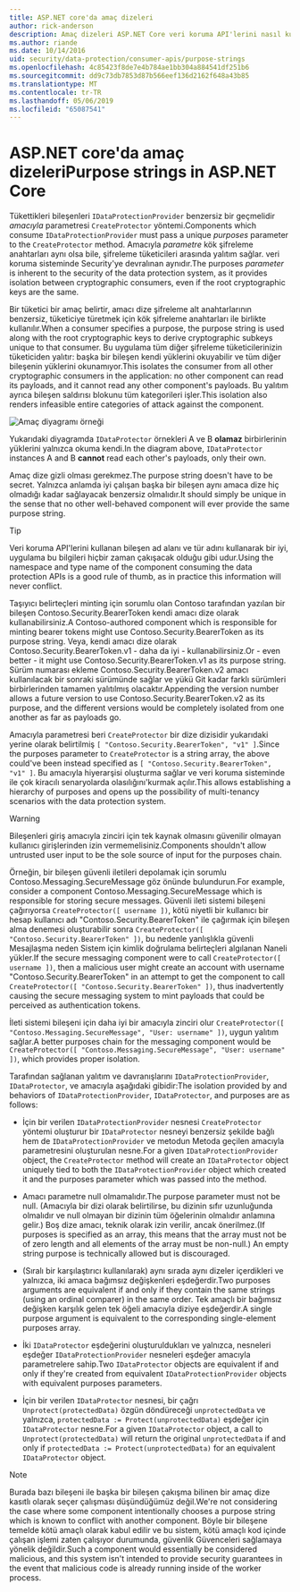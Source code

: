 ```yaml
---
title: ASP.NET core'da amaç dizeleri
author: rick-anderson
description: Amaç dizeleri ASP.NET Core veri koruma API'lerini nasıl kullanıldığı hakkında bilgi edinin.
ms.author: riande
ms.date: 10/14/2016
uid: security/data-protection/consumer-apis/purpose-strings
ms.openlocfilehash: 4c85423f8de7e4b784ae1bb304a884541df251b6
ms.sourcegitcommit: dd9c73db7853d87b566eef136d2162f648a43b85
ms.translationtype: MT
ms.contentlocale: tr-TR
ms.lasthandoff: 05/06/2019
ms.locfileid: "65087541"
---
```

# <a name="purpose-strings-in-aspnet-core"></a><span data-ttu-id="aa86f-103">ASP.NET core'da amaç dizeleri</span><span class="sxs-lookup"><span data-stu-id="aa86f-103">Purpose strings in ASP.NET Core</span></span>

<a name="data-protection-consumer-apis-purposes"></a>

<span data-ttu-id="aa86f-104">Tükettikleri bileşenleri `IDataProtectionProvider` benzersiz bir geçmelidir *amacıyla* parametresi `CreateProtector` yöntemi.</span><span class="sxs-lookup"><span data-stu-id="aa86f-104">Components which consume `IDataProtectionProvider` must pass a unique *purposes* parameter to the `CreateProtector` method.</span></span> <span data-ttu-id="aa86f-105">Amacıyla *parametre* kök şifreleme anahtarları aynı olsa bile, şifreleme tüketicileri arasında yalıtım sağlar. veri koruma sisteminde Security'ye devralınan aynıdır.</span><span class="sxs-lookup"><span data-stu-id="aa86f-105">The purposes *parameter* is inherent to the security of the data protection system, as it provides isolation between cryptographic consumers, even if the root cryptographic keys are the same.</span></span>

<span data-ttu-id="aa86f-106">Bir tüketici bir amaç belirtir, amacı dize şifreleme alt anahtarlarının benzersiz, tüketiciye türetmek için kök şifreleme anahtarları ile birlikte kullanılır.</span><span class="sxs-lookup"><span data-stu-id="aa86f-106">When a consumer specifies a purpose, the purpose string is used along with the root cryptographic keys to derive cryptographic subkeys unique to that consumer.</span></span> <span data-ttu-id="aa86f-107">Bu uygulama tüm diğer şifreleme tüketicilerinizin tüketiciden yalıtır: başka bir bileşen kendi yüklerini okuyabilir ve tüm diğer bileşenin yüklerini okunamıyor.</span><span class="sxs-lookup"><span data-stu-id="aa86f-107">This isolates the consumer from all other cryptographic consumers in the application: no other component can read its payloads, and it cannot read any other component's payloads.</span></span> <span data-ttu-id="aa86f-108">Bu yalıtım ayrıca bileşen saldırısı blokunu tüm kategorileri işler.</span><span class="sxs-lookup"><span data-stu-id="aa86f-108">This isolation also renders infeasible entire categories of attack against the component.</span></span>

![Amaç diyagramı örneği](purpose-strings/_static/purposes.png)

<span data-ttu-id="aa86f-110">Yukarıdaki diyagramda `IDataProtector` örnekleri A ve B **olamaz** birbirlerinin yüklerini yalnızca okuma kendi.</span><span class="sxs-lookup"><span data-stu-id="aa86f-110">In the diagram above, `IDataProtector` instances A and B **cannot** read each other's payloads, only their own.</span></span>

<span data-ttu-id="aa86f-111">Amaç dize gizli olması gerekmez.</span><span class="sxs-lookup"><span data-stu-id="aa86f-111">The purpose string doesn't have to be secret.</span></span> <span data-ttu-id="aa86f-112">Yalnızca anlamda iyi çalışan başka bir bileşen aynı amaca dize hiç olmadığı kadar sağlayacak benzersiz olmalıdır.</span><span class="sxs-lookup"><span data-stu-id="aa86f-112">It should simply be unique in the sense that no other well-behaved component will ever provide the same purpose string.</span></span>

>[!TIP]
> <span data-ttu-id="aa86f-113">Veri koruma API'lerini kullanan bileşen ad alanı ve tür adını kullanarak bir iyi, uygulama bu bilgileri hiçbir zaman çakışacak olduğu gibi udur.</span><span class="sxs-lookup"><span data-stu-id="aa86f-113">Using the namespace and type name of the component consuming the data protection APIs is a good rule of thumb, as in practice this information will never conflict.</span></span>
>
><span data-ttu-id="aa86f-114">Taşıyıcı belirteçleri minting için sorumlu olan Contoso tarafından yazılan bir bileşen Contoso.Security.BearerToken kendi amacı dize olarak kullanabilirsiniz.</span><span class="sxs-lookup"><span data-stu-id="aa86f-114">A Contoso-authored component which is responsible for minting bearer tokens might use Contoso.Security.BearerToken as its purpose string.</span></span> <span data-ttu-id="aa86f-115">Veya, kendi amacı dize olarak Contoso.Security.BearerToken.v1 - daha da iyi - kullanabilirsiniz.</span><span class="sxs-lookup"><span data-stu-id="aa86f-115">Or - even better - it might use Contoso.Security.BearerToken.v1 as its purpose string.</span></span> <span data-ttu-id="aa86f-116">Sürüm numarası ekleme Contoso.Security.BearerToken.v2 amacı kullanılacak bir sonraki sürümünde sağlar ve yükü Git kadar farklı sürümleri birbirlerinden tamamen yalıtılmış olacaktır.</span><span class="sxs-lookup"><span data-stu-id="aa86f-116">Appending the version number allows a future version to use Contoso.Security.BearerToken.v2 as its purpose, and the different versions would be completely isolated from one another as far as payloads go.</span></span>

<span data-ttu-id="aa86f-117">Amacıyla parametresi beri `CreateProtector` bir dize dizisidir yukarıdaki yerine olarak belirtilmiş `[ "Contoso.Security.BearerToken", "v1" ]`.</span><span class="sxs-lookup"><span data-stu-id="aa86f-117">Since the purposes parameter to `CreateProtector` is a string array, the above could've been instead specified as `[ "Contoso.Security.BearerToken", "v1" ]`.</span></span> <span data-ttu-id="aa86f-118">Bu amacıyla hiyerarşisi oluşturma sağlar ve veri koruma sisteminde ile çok kiracılı senaryolarda olasılığını'kurmak açılır.</span><span class="sxs-lookup"><span data-stu-id="aa86f-118">This allows establishing a hierarchy of purposes and opens up the possibility of multi-tenancy scenarios with the data protection system.</span></span>

<a name="data-protection-contoso-purpose"></a>

>[!WARNING]
> <span data-ttu-id="aa86f-119">Bileşenleri giriş amacıyla zinciri için tek kaynak olmasını güvenilir olmayan kullanıcı girişlerinden izin vermemelisiniz.</span><span class="sxs-lookup"><span data-stu-id="aa86f-119">Components shouldn't allow untrusted user input to be the sole source of input for the purposes chain.</span></span>
>
><span data-ttu-id="aa86f-120">Örneğin, bir bileşen güvenli iletileri depolamak için sorumlu Contoso.Messaging.SecureMessage göz önünde bulundurun.</span><span class="sxs-lookup"><span data-stu-id="aa86f-120">For example, consider a component Contoso.Messaging.SecureMessage which is responsible for storing secure messages.</span></span> <span data-ttu-id="aa86f-121">Güvenli ileti sistemi bileşeni çağırıyorsa `CreateProtector([ username ])`, kötü niyetli bir kullanıcı bir hesap kullanıcı adı "Contoso.Security.BearerToken" ile çağırmak için bileşen alma denemesi oluşturabilir sonra `CreateProtector([ "Contoso.Security.BearerToken" ])`, bu nedenle yanlışlıkla güvenli Mesajlaşma neden Sistem için kimlik doğrulama belirteçleri algılanan Naneli yükler.</span><span class="sxs-lookup"><span data-stu-id="aa86f-121">If the secure messaging component were to call `CreateProtector([ username ])`, then a malicious user might create an account with username "Contoso.Security.BearerToken" in an attempt to get the component to call `CreateProtector([ "Contoso.Security.BearerToken" ])`, thus inadvertently causing the secure messaging system to mint payloads that could be perceived as authentication tokens.</span></span>
>
><span data-ttu-id="aa86f-122">İleti sistemi bileşeni için daha iyi bir amacıyla zinciri olur `CreateProtector([ "Contoso.Messaging.SecureMessage", "User: username" ])`, uygun yalıtım sağlar.</span><span class="sxs-lookup"><span data-stu-id="aa86f-122">A better purposes chain for the messaging component would be `CreateProtector([ "Contoso.Messaging.SecureMessage", "User: username" ])`, which provides proper isolation.</span></span>

<span data-ttu-id="aa86f-123">Tarafından sağlanan yalıtım ve davranışlarını `IDataProtectionProvider`, `IDataProtector`, ve amacıyla aşağıdaki gibidir:</span><span class="sxs-lookup"><span data-stu-id="aa86f-123">The isolation provided by and behaviors of `IDataProtectionProvider`, `IDataProtector`, and purposes are as follows:</span></span>

* <span data-ttu-id="aa86f-124">İçin bir verilen `IDataProtectionProvider` nesnesi `CreateProtector` yöntemi oluşturur bir `IDataProtector` nesneyi benzersiz şekilde bağlı hem de `IDataProtectionProvider` ve metodun Metoda geçilen amacıyla parametresini oluşturulan nesne.</span><span class="sxs-lookup"><span data-stu-id="aa86f-124">For a given `IDataProtectionProvider` object, the `CreateProtector` method will create an `IDataProtector` object uniquely tied to both the `IDataProtectionProvider` object which created it and the purposes parameter which was passed into the method.</span></span>

* <span data-ttu-id="aa86f-125">Amacı parametre null olmamalıdır.</span><span class="sxs-lookup"><span data-stu-id="aa86f-125">The purpose parameter must not be null.</span></span> <span data-ttu-id="aa86f-126">(Amacıyla bir dizi olarak belirtilirse, bu dizinin sıfır uzunluğunda olmalıdır ve null olmayan bir dizinin tüm öğelerinin olmalıdır anlamına gelir.) Boş dize amacı, teknik olarak izin verilir, ancak önerilmez.</span><span class="sxs-lookup"><span data-stu-id="aa86f-126">(If purposes is specified as an array, this means that the array must not be of zero length and all elements of the array must be non-null.) An empty string purpose is technically allowed but is discouraged.</span></span>

* <span data-ttu-id="aa86f-127">(Sıralı bir karşılaştırıcı kullanılarak) aynı sırada aynı dizeler içerdikleri ve yalnızca, iki amaca bağımsız değişkenleri eşdeğerdir.</span><span class="sxs-lookup"><span data-stu-id="aa86f-127">Two purposes arguments are equivalent if and only if they contain the same strings (using an ordinal comparer) in the same order.</span></span> <span data-ttu-id="aa86f-128">Tek amaçlı bir bağımsız değişken karşılık gelen tek öğeli amacıyla diziye eşdeğerdir.</span><span class="sxs-lookup"><span data-stu-id="aa86f-128">A single purpose argument is equivalent to the corresponding single-element purposes array.</span></span>

* <span data-ttu-id="aa86f-129">İki `IDataProtector` eşdeğerini oluşturuldukları ve yalnızca, nesneleri eşdeğer `IDataProtectionProvider` nesneleri eşdeğer amacıyla parametrelere sahip.</span><span class="sxs-lookup"><span data-stu-id="aa86f-129">Two `IDataProtector` objects are equivalent if and only if they're created from equivalent `IDataProtectionProvider` objects with equivalent purposes parameters.</span></span>

* <span data-ttu-id="aa86f-130">İçin bir verilen `IDataProtector` nesnesi, bir çağrı `Unprotect(protectedData)` özgün döndüreceği `unprotectedData` ve yalnızca, `protectedData := Protect(unprotectedData)` eşdeğer için `IDataProtector` nesne.</span><span class="sxs-lookup"><span data-stu-id="aa86f-130">For a given `IDataProtector` object, a call to `Unprotect(protectedData)` will return the original `unprotectedData` if and only if `protectedData := Protect(unprotectedData)` for an equivalent `IDataProtector` object.</span></span>

> [!NOTE]
> <span data-ttu-id="aa86f-131">Burada bazı bileşeni ile başka bir bileşen çakışma bilinen bir amaç dize kasıtlı olarak seçer çalışması düşündüğümüz değil.</span><span class="sxs-lookup"><span data-stu-id="aa86f-131">We're not considering the case where some component intentionally chooses a purpose string which is known to conflict with another component.</span></span> <span data-ttu-id="aa86f-132">Böyle bir bileşene temelde kötü amaçlı olarak kabul edilir ve bu sistem, kötü amaçlı kod içinde çalışan işlemi zaten çalışıyor durumunda, güvenlik Güvenceleri sağlamaya yönelik değildir.</span><span class="sxs-lookup"><span data-stu-id="aa86f-132">Such a component would essentially be considered malicious, and this system isn't intended to provide security guarantees in the event that malicious code is already running inside of the worker process.</span></span>
